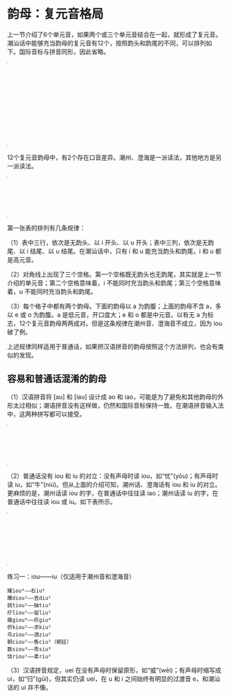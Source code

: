 # 韵母：复元音格局

上一节介绍了6个单元音，如果两个或三个单元音结合在一起，就形成了复元音。潮汕话中能够充当韵母的复元音有12个，按照韵头和韵尾的不同，可以排列如下。国际音标与拼音同形，因此省略。

<table style="width:1px; white-space:nowrap; text-align:center;">
  <tr>
    <td></td>
    <td>韵尾 ∅</td>
    <td>韵尾 i</td>
    <td>韵尾 u</td>
  </tr>
  <tr>
    <td>韵头 ∅<br>（开口呼）</td>
    <td></td>
    <td>oi 鞋<br>ai 哀</td>
    <td>ou 乌<br>au 欧</td>
  </tr>
  <tr>
    <td>韵头 i<br>（齐齿呼）</td>
    <td>ie / io 腰<br>ia 呀</td>
    <td></td>
    <td>iu 忧<br>iou / iao 妖</td>
  </tr>
  <tr>
    <td>韵头 u<br>（合口呼）</td>
    <td>ue 锅<br>ua 娃</td>
    <td>ui 威<br>uai 歪</td>
    <td></td>
  </tr>
</table>

12个复元音韵母中，有2个存在口音差异。潮州、澄海是一派读法，其他地方是另一派读法。

<table style="width:1px; white-space:nowrap; text-align:center;">
  <tr>
    <td></td>
    <td>腰</td>
    <td>妖</td>
  </tr>
  <tr>
    <td>潮州、澄海</td>
    <td>ie</td>
    <td>iou</td>
  </tr>
  <tr>
    <td>其他地方</td>
    <td>io</td>
    <td>iao</td>
  </tr>
</table>

第一张表的排列有几条规律：

（1）表中三行，依次是无韵头、以 i 开头、以 u 开头；表中三列，依次是无韵尾、以 i 结尾、以 u 结尾。在潮汕话中，只有 i 和 u 能充当韵头和韵尾，i 和 u 都是高元音。

（2）对角线上出现了三个空格。第一个空格既无韵头也无韵尾，其实就是上一节介绍的单元音；第二个空格意味着，i 不能同时充当韵头和韵尾；第三个空格意味着，u 不能同时充当韵头和韵尾。

（3）每个格子中都有两个韵母。下面的韵母以 a 为韵腹；上面的韵母不含 a，多以 e 或 o 为韵腹。a 是低元音，开口度大；e 和 o 都是中元音。以有无 a 为标志，12个复元音韵母两两成对。但是这条规律在潮州音、澄海音不成立，因为 iou 破了例。

上述规律同样适用于普通话，如果把汉语拼音的韵母按照这个方法排列，也会有类似的发现。

## 容易和普通话混淆的韵母

（1）汉语拼音将 [au] 和 [iau] 设计成 ao 和 iao，可能是为了避免和其他韵母的外形太过相似；潮语拼音没有这样做，仍然和国际音标保持一致。在潮语拼音输入法中，这两种拼写都可以接受。

<table style="width:1px; white-space:nowrap; text-align:center;">
  <tr>
    <td>国际音标</td>
    <td>[au]</td>
    <td>[iau]</td>
  </tr>
  <tr>
    <td>汉语拼音</td>
    <td>ao</td>
    <td>iao</td>
  </tr>
  <tr>
    <td>潮语拼音</td>
    <td>au</td>
    <td>iau</td>
  </tr>
</table>

（2）普通话没有 iou 和 iu 的对立：没有声母时读 iou，如“忧”(yōu)；有声母时读 iu，如“牛”(niú)。但从上面的介绍可知，潮州话、澄海话有 iou 和 iu 的对立。更麻烦的是，潮州话读 iou 的字，在普通话中往往读 iao；潮州话读 iu 的字，在普通话中往往读 iou 或 iu。如下表所示。

<table style="width:1px; white-space:nowrap; text-align:center;">
  <tr>
    <td>例字</td>
    <td>妖要调晓</td>
    <td>忧右柳秋</td>
  </tr>
  <tr>
    <td>普通话</td>
    <td>[iau]</td>
    <td>[iou] / [iu]</td>
  </tr>
  <tr>
    <td>汕头话</td>
    <td>[iau]</td>
    <td>[iu]</td>
  </tr>
  <tr>
    <td>潮州话</td>
    <td>[iou]</td>
    <td>[iu]</td>
  </tr>
</table>

练习一：iou——iu（仅适用于潮州音和澄海音）

```
耀iou⁶——右iu⁶
雕diou¹——丟diu¹
挑tiou¹——抽tiu¹
疗liou⁵——留liu⁵
撬giou⁶——疚giu⁶
侨kiou⁵——求kiu⁵
鸟ziou²——酒ziu²
朝ciou⁵——售ciu⁵（朝廷）
数siou³——秀siu³
饶riou⁵——柔riu⁵
```

（3）汉语拼音规定，uei 在没有声母时保留原形，如“威”(wēi)；有声母时缩写成 ui，如“归”(gūi)，但其实仍读 uei，在 u 和 i 之间始终有明显的过渡音 e，和潮汕话的 ui 并不像。
